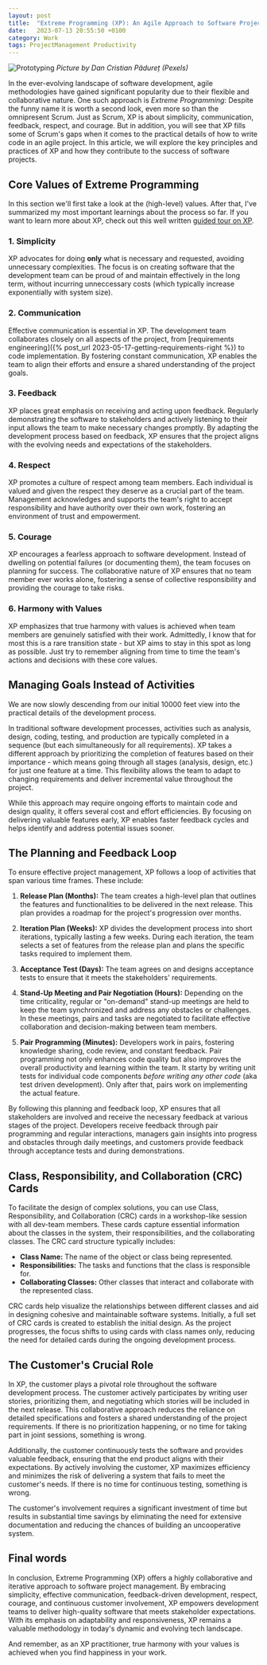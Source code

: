 ```yaml
---
layout: post
title:  "Extreme Programming (XP): An Agile Approach to Software Project Management"
date:   2023-07-13 20:55:50 +0100
category: Work
tags: ProjectManagement Productivity
---
```

![Prototyping](/images/extreme-programming/article_header.jpg)
*Picture by Dan Cristian Pădureț (Pexels)*

In the ever-evolving landscape of software development, agile methodologies have gained significant popularity due to their flexible and collaborative nature. One such approach is *Extreme Programming*: Despite the funny name it is worth a second look, even more so than the omnipresent Scrum. Just as Scrum, XP is about simplicity, communication, feedback, respect, and courage. But in addition, you will see that XP fills some of Scrum's gaps when it comes to the practical details of how to write code in an agile project. In this article, we will explore the key principles and practices of XP and how they contribute to the success of software projects.
<!--more-->

## Core Values of Extreme Programming
In this section we'll first take a look at the (high-level) values. After that, I've summarized my most important learnings about the process so far. If you want to learn more about XP, check out this well written [guided tour on XP][xp-guided-tour].

### 1. Simplicity
XP advocates for doing **only** what is necessary and requested, avoiding unnecessary complexities. The focus is on creating software that the development team can be proud of and maintain effectively in the long term, without incurring unneccessary costs (which typically increase exponentially with system size).

### 2. Communication
Effective communication is essential in XP. The development team collaborates closely on all aspects of the project, from [requirements engineering]({% post_url 2023-05-17-getting-requirements-right %}) to code implementation. By fostering constant communication, XP enables the team to align their efforts and ensure a shared understanding of the project goals.

### 3. Feedback
XP places great emphasis on receiving and acting upon feedback. Regularly demonstrating the software to stakeholders and actively listening to their input allows the team to make necessary changes promptly. By adapting the development process based on feedback, XP ensures that the project aligns with the evolving needs and expectations of the stakeholders.

### 4. Respect
XP promotes a culture of respect among team members. Each individual is valued and given the respect they deserve as a crucial part of the team. Management acknowledges and supports the team's right to accept responsibility and have authority over their own work, fostering an environment of trust and empowerment.

### 5. Courage
XP encourages a fearless approach to software development. Instead of dwelling on potential failures (or documenting them), the team focuses on planning for success. The collaborative nature of XP ensures that no team member ever works alone, fostering a sense of collective responsibility and providing the courage to take risks.

### 6. Harmony with Values
XP emphasizes that true harmony with values is achieved when team members are genuinely satisfied with their work. Admittedly, I know that for most this is a rare transition state - but XP aims to stay in this spot as long as possible. Just try to remember aligning from time to time the team's actions and decisions with these core values.

## Managing Goals Instead of Activities
We are now slowly descending from our initial 10000 feet view into the practical details of the development process. 
  
In traditional software development processes, activities such as analysis, design, coding, testing, and production are typically completed in a sequence (but each simultaneously for all requirements). XP takes a different approach by prioritizing the completion of features based on their importance - which means going through all stages (analysis, design, etc.) for just one feature at a time. This flexibility allows the team to adapt to changing requirements and deliver incremental value throughout the project.
  
While this approach may require ongoing efforts to maintain code and design quality, it offers several cost and effort efficiencies. By focusing on delivering valuable features early, XP enables faster feedback cycles and helps identify and address potential issues sooner.

## The Planning and Feedback Loop

To ensure effective project management, XP follows a loop of activities that span various time frames. These include:

1. **Release Plan (Months):** The team creates a high-level plan that outlines the features and functionalities to be delivered in the next release. This plan provides a roadmap for the project's progression over months.

2. **Iteration Plan (Weeks):** XP divides the development process into short iterations, typically lasting a few weeks. During each iteration, the team selects a set of features from the release plan and plans the specific tasks required to implement them.

3. **Acceptance Test (Days):** The team agrees on and designs acceptance tests to ensure that it meets the stakeholders' requirements. 

4. **Stand-Up Meeting and Pair Negotiation (Hours):** Depending on the time criticality, regular or "on-demand" stand-up meetings are held to keep the team synchronized and address any obstacles or challenges. In these meetings, pairs and tasks are negotiated to facilitate effective collaboration and decision-making between team members.

5. **Pair Programming (Minutes):** Developers work in pairs, fostering knowledge sharing, code review, and constant feedback. Pair programming not only enhances code quality but also improves the overall productivity and learning within the team. It starty by writing unit tests for individual code components *before writing any other code* (aka test driven development). Only after that, pairs work on implementing the actual feature.
  
By following this planning and feedback loop, XP ensures that all stakeholders are involved and receive the necessary feedback at various stages of the project. Developers receive feedback through pair programming and regular interactions, managers gain insights into progress and obstacles through daily meetings, and customers provide feedback through acceptance tests and during demonstrations.

## Class, Responsibility, and Collaboration (CRC) Cards

To facilitate the design of complex solutions, you can use Class, Responsibility, and Collaboration (CRC) cards in a workshop-like session with all dev-team members. These cards capture essential information about the classes in the system, their responsibilities, and the collaborating classes. The CRC card structure typically includes:

- **Class Name:** The name of the object or class being represented.
- **Responsibilities:** The tasks and functions that the class is responsible for.
- **Collaborating Classes:** Other classes that interact and collaborate with the represented class.

CRC cards help visualize the relationships between different classes and aid in designing cohesive and maintainable software systems. Initially, a full set of CRC cards is created to establish the initial design. As the project progresses, the focus shifts to using cards with class names only, reducing the need for detailed cards during the ongoing development process.

## The Customer's Crucial Role

In XP, the customer plays a pivotal role throughout the software development process. The customer actively participates by writing user stories, prioritizing them, and negotiating which stories will be included in the next release. This collaborative approach reduces the reliance on detailed specifications and fosters a shared understanding of the project requirements. If there is no prioritization happening, or no time for taking part in joint sessions, something is wrong.
  
Additionally, the customer continuously tests the software and provides valuable feedback, ensuring that the end product aligns with their expectations. By actively involving the customer, XP maximizes efficiency and minimizes the risk of delivering a system that fails to meet the customer's needs. If there is no time for continuous testing, something is wrong.
  
The customer's involvement requires a significant investment of time but results in substantial time savings by eliminating the need for extensive documentation and reducing the chances of building an uncooperative system.

## Final words
In conclusion, Extreme Programming (XP) offers a highly collaborative and iterative approach to software project management. By embracing simplicity, effective communication, feedback-driven development, respect, courage, and continuous customer involvement, XP empowers development teams to deliver high-quality software that meets stakeholder expectations. With its emphasis on adaptability and responsiveness, XP remains a valuable methodology in today's dynamic and evolving tech landscape.
  
And remember, as an XP practitioner, true harmony with your values is achieved when you find happiness in your work.

[xp-guided-tour]: http://www.extremeprogramming.org/